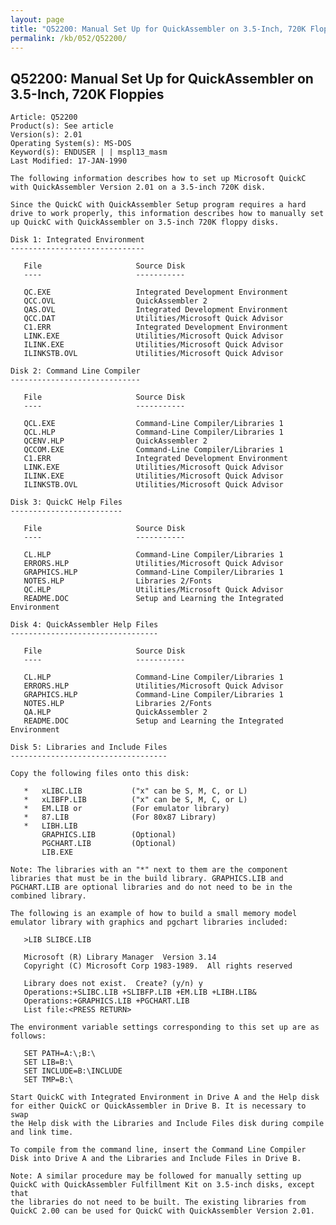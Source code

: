 ```yaml
---
layout: page
title: "Q52200: Manual Set Up for QuickAssembler on 3.5-Inch, 720K Floppies"
permalink: /kb/052/Q52200/
---
```


## Q52200: Manual Set Up for QuickAssembler on 3.5-Inch, 720K Floppies

	Article: Q52200
	Product(s): See article
	Version(s): 2.01
	Operating System(s): MS-DOS
	Keyword(s): ENDUSER | | mspl13_masm
	Last Modified: 17-JAN-1990
	
	The following information describes how to set up Microsoft QuickC
	with QuickAssembler Version 2.01 on a 3.5-inch 720K disk.
	
	Since the QuickC with QuickAssembler Setup program requires a hard
	drive to work properly, this information describes how to manually set
	up QuickC with QuickAssembler on 3.5-inch 720K floppy disks.
	
	Disk 1: Integrated Environment
	------------------------------
	
	   File                     Source Disk
	   ----                     -----------
	
	   QC.EXE                   Integrated Development Environment
	   QCC.OVL                  QuickAssembler 2
	   QAS.OVL                  Integrated Development Environment
	   QCC.DAT                  Utilities/Microsoft Quick Advisor
	   C1.ERR                   Integrated Development Environment
	   LINK.EXE                 Utilities/Microsoft Quick Advisor
	   ILINK.EXE                Utilities/Microsoft Quick Advisor
	   ILINKSTB.OVL             Utilities/Microsoft Quick Advisor
	
	Disk 2: Command Line Compiler
	-----------------------------
	
	   File                     Source Disk
	   ----                     -----------
	
	   QCL.EXE                  Command-Line Compiler/Libraries 1
	   QCL.HLP                  Command-Line Compiler/Libraries 1
	   QCENV.HLP                QuickAssembler 2
	   QCCOM.EXE                Command-Line Compiler/Libraries 1
	   C1.ERR                   Integrated Development Environment
	   LINK.EXE                 Utilities/Microsoft Quick Advisor
	   ILINK.EXE                Utilities/Microsoft Quick Advisor
	   ILINKSTB.OVL             Utilities/Microsoft Quick Advisor
	
	Disk 3: QuickC Help Files
	-------------------------
	
	   File                     Source Disk
	   ----                     -----------
	
	   CL.HLP                   Command-Line Compiler/Libraries 1
	   ERRORS.HLP               Utilities/Microsoft Quick Advisor
	   GRAPHICS.HLP             Command-Line Compiler/Libraries 1
	   NOTES.HLP                Libraries 2/Fonts
	   QC.HLP                   Utilities/Microsoft Quick Advisor
	   README.DOC               Setup and Learning the Integrated Environment
	
	Disk 4: QuickAssembler Help Files
	---------------------------------
	
	   File                     Source Disk
	   ----                     -----------
	
	   CL.HLP                   Command-Line Compiler/Libraries 1
	   ERRORS.HLP               Utilities/Microsoft Quick Advisor
	   GRAPHICS.HLP             Command-Line Compiler/Libraries 1
	   NOTES.HLP                Libraries 2/Fonts
	   QA.HLP                   QuickAssembler 2
	   README.DOC               Setup and Learning the Integrated Environment
	
	Disk 5: Libraries and Include Files
	-----------------------------------
	
	Copy the following files onto this disk:
	
	   *   xLIBC.LIB           ("x" can be S, M, C, or L)
	   *   xLIBFP.LIB          ("x" can be S, M, C, or L)
	   *   EM.LIB or           (For emulator library)
	   *   87.LIB              (For 80x87 Library)
	   *   LIBH.LIB
	       GRAPHICS.LIB        (Optional)
	       PGCHART.LIB         (Optional)
	       LIB.EXE
	
	Note: The libraries with an "*" next to them are the component
	libraries that must be in the build library. GRAPHICS.LIB and
	PGCHART.LIB are optional libraries and do not need to be in the
	combined library.
	
	The following is an example of how to build a small memory model
	emulator library with graphics and pgchart libraries included:
	
	   >LIB SLIBCE.LIB
	
	   Microsoft (R) Library Manager  Version 3.14
	   Copyright (C) Microsoft Corp 1983-1989.  All rights reserved
	
	   Library does not exist.  Create? (y/n) y
	   Operations:+SLIBC.LIB +SLIBFP.LIB +EM.LIB +LIBH.LIB&
	   Operations:+GRAPHICS.LIB +PGCHART.LIB
	   List file:<PRESS RETURN>
	
	The environment variable settings corresponding to this set up are as
	follows:
	
	   SET PATH=A:\;B:\
	   SET LIB=B:\
	   SET INCLUDE=B:\INCLUDE
	   SET TMP=B:\
	
	Start QuickC with Integrated Environment in Drive A and the Help disk
	for either QuickC or QuickAssembler in Drive B. It is necessary to swap
	the Help disk with the Libraries and Include Files disk during compile
	and link time.
	
	To compile from the command line, insert the Command Line Compiler
	Disk into Drive A and the Libraries and Include Files in Drive B.
	
	Note: A similar procedure may be followed for manually setting up
	QuickC with QuickAssembler Fulfillment Kit on 3.5-inch disks, except that
	the libraries do not need to be built. The existing libraries from
	QuickC 2.00 can be used for QuickC with QuickAssembler Version 2.01.
